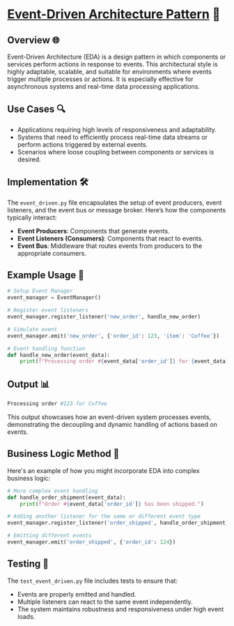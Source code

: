 # [Event-Driven Architecture Pattern](../) 🚀

## Overview 🌐
Event-Driven Architecture (EDA) is a design pattern in which components or services perform actions in response to events. This architectural style is highly adaptable, scalable, and suitable for environments where events trigger multiple processes or actions. It is especially effective for asynchronous systems and real-time data processing applications.

## Use Cases 🔍
- Applications requiring high levels of responsiveness and adaptability.
- Systems that need to efficiently process real-time data streams or perform actions triggered by external events.
- Scenarios where loose coupling between components or services is desired.

## Implementation 🛠️
The `event_driven.py` file encapsulates the setup of event producers, event listeners, and the event bus or message broker. Here’s how the components typically interact:
- **Event Producers**: Components that generate events.
- **Event Listeners (Consumers)**: Components that react to events.
- **Event Bus**: Middleware that routes events from producers to the appropriate consumers.

## Example Usage 📝
```python
# Setup Event Manager
event_manager = EventManager()

# Register event listeners
event_manager.register_listener('new_order', handle_new_order)

# Simulate event
event_manager.emit('new_order', {'order_id': 123, 'item': 'Coffee'})

# Event handling function
def handle_new_order(event_data):
    print(f"Processing order #{event_data['order_id']} for {event_data['item']}")
```

## Output 📊
```python
Processing order #123 for Coffee
```
This output showcases how an event-driven system processes events, demonstrating the decoupling and dynamic handling of actions based on events.

## Business Logic Method 🧠

Here's an example of how you might incorporate EDA into complex business logic:
```python
# More complex event handling
def handle_order_shipment(event_data):
    print(f"Order #{event_data['order_id']} has been shipped.")

# Adding another listener for the same or different event type
event_manager.register_listener('order_shipped', handle_order_shipment)

# Emitting different events
event_manager.emit('order_shipped', {'order_id': 124})
```
## Testing 🧪
The `test_event_driven.py` file includes tests to ensure that:

- Events are properly emitted and handled.
- Multiple listeners can react to the same event independently.
- The system maintains robustness and responsiveness under high event loads.